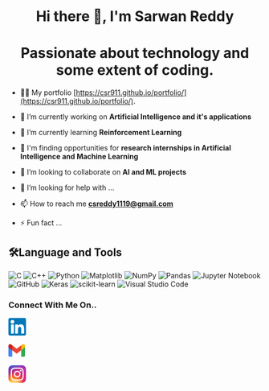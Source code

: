 <h1 align="center">Hi there 👋, I'm Sarwan Reddy</h1>

<h1 align="center">Passionate about technology and some extent of coding.</h1>

- 👨‍💻 My portfolio [https://csr911.github.io/portfolio/](https://csr911.github.io/portfolio/).
  
- 🔭 I’m currently working on **Artificial Intelligence and it's applications**

- 🌱 I’m currently learning **Reinforcement Learning**

- 📖 I'm finding opportunities for **research internships in Artificial Intelligence and Machine Learning**

- 👯 I’m looking to collaborate on **AI and ML projects**

- 🤔 I’m looking for help with ...

- 📫 How to reach me **csreddy1119@gmail.com**

- ⚡ Fun fact ...
  
<p align="left">

## 🛠️Language and Tools

![C](https://img.shields.io/badge/c-%2300599C.svg?style=for-the-badge&logo=c&logoColor=white)
![C++](https://img.shields.io/badge/c++-%2300599C.svg?style=for-the-badge&logo=c%2B%2B&logoColor=white)
![Python](https://img.shields.io/badge/python-3670A0?style=for-the-badge&logo=python&logoColor=ffdd54)
![Matplotlib](https://img.shields.io/badge/Matplotlib-%23#ffffff.svg?style=for-the-badge&logo=Matplotlib&logoColor=white)
![NumPy](https://img.shields.io/badge/numpy-%23013243.svg?style=for-the-badge&logo=numpy&logoColor=white)
![Pandas](https://img.shields.io/badge/pandas-%23150458.svg?style=for-the-badge&logo=pandas&logoColor=white)
![Jupyter Notebook](https://img.shields.io/badge/jupyter-%23FA0F00.svg?style=for-the-badge&logo=jupyter&logoColor=white)
![GitHub](https://img.shields.io/badge/github-%23121011.svg?style=for-the-badge&logo=github&logoColor=white)
![Keras](https://img.shields.io/badge/Keras-%23D00000.svg?style=for-the-badge&logo=Keras&logoColor=white)
![scikit-learn](https://img.shields.io/badge/scikit--learn-%23F7931E.svg?style=for-the-badge&logo=scikit-learn&logoColor=white)
![Visual Studio Code](https://img.shields.io/badge/Visual%20Studio%20Code-0078d7.svg?style=for-the-badge&logo=visual-studio-code&logoColor=white)

### Connect With Me On..

<a href="[https://www.linkedin.com/in/cidde-sarwan-728064223/]"><img height="35" src="https://github.com/RK1905101/RK1905101/blob/master/linkedin.png"></a>
     <br>
     
<a href="mailto:csreddy1119@gmail.com"><img height="25" src="https://github.com/RK1905101/RK1905101/blob/master/mail.png"></a>
     <br>
     
<a href="[https://www.instagram.com/sarwan_911/]"><img height="35" src="https://github.com/RK1905101/RK1905101/blob/master/in.png"></a>
     <br>
